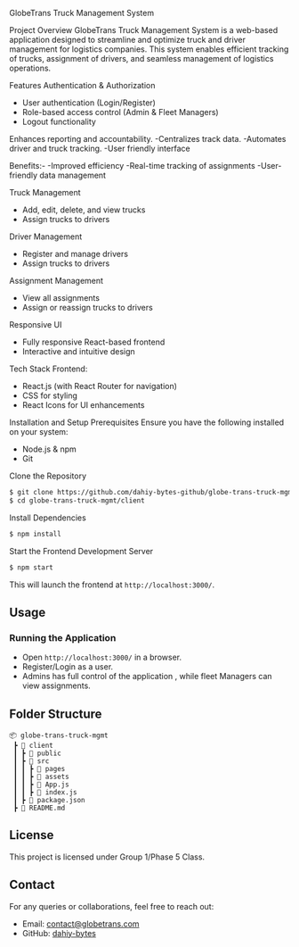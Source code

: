 GlobeTrans Truck Management System

Project Overview
GlobeTrans Truck Management System is a web-based application designed to streamline and optimize truck and driver management for logistics companies. This system enables efficient tracking of trucks, assignment of drivers, and seamless management of logistics operations.

Features
Authentication & Authorization
- User authentication (Login/Register)
- Role-based access control (Admin & Fleet Managers)
- Logout functionality

Enhances reporting and accountability.
-Centralizes track data.
-Automates driver and truck tracking.
-User friendly interface

Benefits:-
-Improved efficiency
-Real-time tracking of assignments
-User-friendly data management


Truck Management
- Add, edit, delete, and view trucks
- Assign trucks to drivers

Driver Management
- Register and manage drivers
- Assign trucks to drivers

Assignment Management
- View all assignments
- Assign or reassign trucks to drivers

Responsive UI
- Fully responsive React-based frontend
- Interactive and intuitive design

Tech Stack
Frontend:
- React.js (with React Router for navigation)
- CSS for styling
- React Icons for UI enhancements

Installation and Setup
Prerequisites
Ensure you have the following installed on your system:
- Node.js & npm
- Git

Clone the Repository
```sh
$ git clone https://github.com/dahiy-bytes-github/globe-trans-truck-mgmt.git
$ cd globe-trans-truck-mgmt/client
```

Install Dependencies
```sh
$ npm install
```

Start the Frontend Development Server
```sh
$ npm start
```
This will launch the frontend at `http://localhost:3000/`.

## Usage
### Running the Application
- Open `http://localhost:3000/` in a browser.
- Register/Login as a user.
- Admins has full control of the application , while fleet Managers can view assignments.

## Folder Structure
```
📦 globe-trans-truck-mgmt
 ┣ 📂 client
 ┃ ┣ 📂 public
 ┃ ┣ 📂 src
 ┃ ┃ ┣ 📂 pages
 ┃ ┃ ┣ 📂 assets
 ┃ ┃ ┣ 📜 App.js
 ┃ ┃ ┣ 📜 index.js
 ┃ ┣ 📜 package.json
 ┣ 📜 README.md
```

## License
This project is licensed under Group 1/Phase 5 Class.

## Contact
For any queries or collaborations, feel free to reach out:
- Email: contact@globetrans.com
- GitHub: [dahiy-bytes](https://github.com/dahiy-bytes-github)


